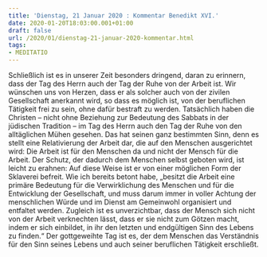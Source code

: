 ```yaml
---
title: 'Dienstag, 21 Januar 2020 : Kommentar Benedikt XVI.'
date: 2020-01-20T18:03:00.001+01:00
draft: false
url: /2020/01/dienstag-21-januar-2020-kommentar.html
tags: 
- MEDITATIO
---
```


Schließlich ist es in unserer Zeit besonders dringend, daran zu erinnern, dass der Tag des Herrn auch der Tag der Ruhe von der Arbeit ist. Wir wünschen uns von Herzen, dass er als solcher auch von der zivilen Gesellschaft anerkannt wird, so dass es möglich ist, von der beruflichen Tätigkeit frei zu sein, ohne dafür bestraft zu werden. Tatsächlich haben die Christen – nicht ohne Beziehung zur Bedeutung des Sabbats in der jüdischen Tradition – im Tag des Herrn auch den Tag der Ruhe von den alltäglichen Mühen gesehen. Das hat seinen ganz bestimmten Sinn, denn es stellt eine Relativierung der Arbeit dar, die auf den Menschen ausgerichtet wird: Die Arbeit ist für den Menschen da und nicht der Mensch für die Arbeit. Der Schutz, der dadurch dem Menschen selbst geboten wird, ist leicht zu erahnen: Auf diese Weise ist er von einer möglichen Form der Sklaverei befreit. Wie ich bereits betont habe, „besitzt die Arbeit eine primäre Bedeutung für die Verwirklichung des Menschen und für die Entwicklung der Gesellschaft, und muss darum immer in voller Achtung der menschlichen Würde und im Dienst am Gemeinwohl organisiert und entfaltet werden. Zugleich ist es unverzichtbar, dass der Mensch sich nicht von der Arbeit verknechten lässt, dass er sie nicht zum Götzen macht, indem er sich einbildet, in ihr den letzten und endgültigen Sinn des Lebens zu finden.“ Der gottgeweihte Tag ist es, der dem Menschen das Verständnis für den Sinn seines Lebens und auch seiner beruflichen Tätigkeit erschließt.